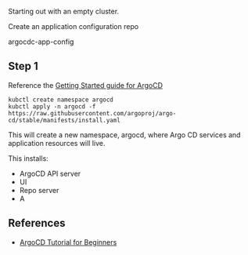 Starting out with an empty cluster.

Create an application configuration repo

argocdc-app-config

## Step 1

Reference the [Getting Started guide for ArgoCD](https://argo-cd.readthedocs.io/en/stable/getting_started/)

```shell
kubctl create namespace argocd
kubctl apply -n argocd -f https://raw.githubusercontent.com/argoproj/argo-cd/stable/manifests/install.yaml
```

This will create a new namespace, argocd, where Argo CD services and application resources will live.

This installs:

- ArgoCD API server
- UI
- Repo server
- A

## References

- [ArgoCD Tutorial for Beginners](https://www.youtube.com/watch?v=MeU5_k9ssrs)

